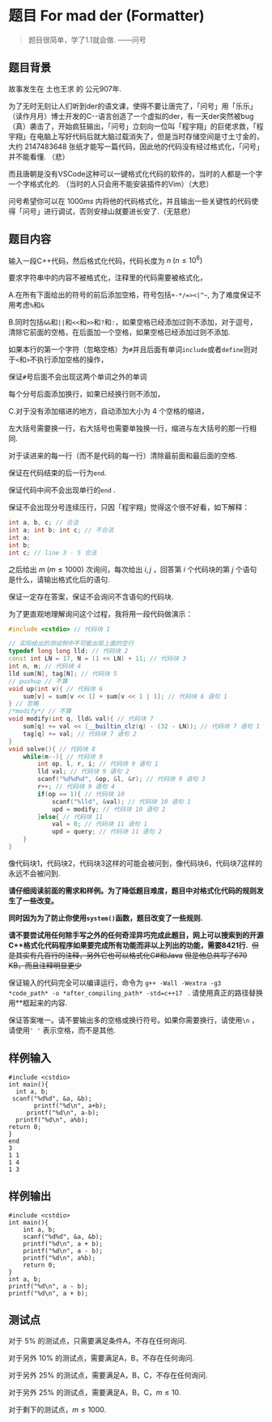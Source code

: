# 题目 For mad der (Formatter)

> 题目很简单，学了1.1就会做. ——问号

## 题目背景

故事发生在 土也王求 的 公元907年.

为了无时无刻让人们听到der的语文课，使得不要让唐完了，「问号」用「乐乐」（读作月月）博士开发的C--语言创造了一个虚拟的der，有一天der突然被bug（真）袭击了，开始疯狂输出，「问号」立刻向一位叫「程宇翔」的巨佬求救，「程宇翔」在电脑上写好代码后就大脑过载消失了，但是当时存储空间是寸土寸金的，大约 $2147483648$ 张纸才能写一篇代码，因此他的代码没有经过格式化，「问号」并不能看懂. （悲）

而且唐朝是没有VSCode这种可以一键格式化代码的软件的，当时的人都是一个字一个字格式化的. （当时的人只会用不能安装插件的Vim）（大悲）

问号希望你可以在 $1000ms$ 内将他的代码格式化，并且输出一些关键性的代码使得「问号」进行调试，否则安禄山就要进长安了.（无慈悲）

## 题目内容

输入一段C++代码，然后格式化代码，代码长度为 $n\;(n\le10^6)$

要求字符串中的内容不被格式化，注释里的代码需要被格式化，

A.在所有下面给出的符号的前后添加空格，符号包括`+-*/=><|^~`, 为了难度保证不用考虑`%`和`&`

B.同时包括`&&`和`||`和`<<`和`>>`和`?`和`:`，如果空格已经添加过则不添加，对于逗号，清除它前面的空格，在后面加一个空格，如果空格已经添加过则不添加.

如果本行的第一个字符（忽略空格）为`#`并且后面有单词`include`或者`define`则对于`<`和`>`不执行添加空格的操作，

保证`#`号后面不会出现这两个单词之外的单词

每个分号后面添加换行，如果已经换行则不添加，

C.对于没有添加缩进的地方，自动添加大小为 $4$ 个空格的缩进，

左大括号需要换一行，右大括号也需要单独换一行，缩进与左大括号的那一行相同.

对于读进来的每一行（而不是代码的每一行）清除最前面和最后面的空格.

保证在代码结束的后一行为`end`.

保证代码中间不会出现单行的`end` .

保证不会出现分号连续压行，只因「程宇翔」觉得这个很不好看，如下解释：

```cpp
int a, b, c; // 合法
int a; int b; int c; // 不合法
int a;
int b;
int c; // line 3 - 5 合法
```





之后给出 $m\;(m\le 1000)$ 次询问，每次给出 $i,j$ ，回答第 $i$ 个代码块的第 $j$ 个语句是什么，请输出格式化后的语句.

保证一定存在答案，保证不会询问不含语句的代码块.

为了更直观地理解询问这个过程，我将用一段代码做演示：

```cpp
#include <cstdio> // 代码块 1

// 实际给出的测试例中不可能出现上面的空行
typedef long long lld; // 代码块 2
const int LN = 17, N = (1 << LN) + 11; // 代码块 3
int n, m; // 代码块 4
lld sum[N], tag[N]; // 代码块 5
// pushup // 不算
void up(int v){ // 代码块 6
	sum[v] = sum[v << 1] + sum[v << 1 | 1]; // 代码块 6 语句 1
} // 忽略
/*modify*/ // 不算
void modify(int q, lld& val){ // 代码块 7
	sum[q] += val << (__builtin_clz(q) - (32 - LN)); // 代码块 7 语句 1
	tag[q] += val; // 代码块 7 语句 2
}
void solve(){ // 代码块 8
	while(m--){ // 代码块 9
		int op, l, r, i; // 代码块 9 语句 1
		lld val; // 代码块 9 语句 2
		scanf("%d%d%d", &op, &l, &r); // 代码块 9 语句 3
		r++; // 代码块 9 语句 4
		if(op == 1){ // 代码块 10
			scanf("%lld", &val); // 代码块 10 语句 1
			upd = modify; // 代码块 10 语句 2
		}else{ // 代码块 11
			val = 0; // 代码块 11 语句 1
			upd = query; // 代码块 11 语句 2
    }
}

```

像代码块1，代码块2，代码块3这样的可能会被问到，像代码块6，代码块7这样的永远不会被问到.

<b>请仔细阅读前面的需求和样例。为了降低题目难度，题目中对格式化代码的规则发生了一些改变。</b>

<b>同时因为为了防止你使用`system()`函数，题目改变了一些规则.</b>

<b>请不要尝试用任何除手写之外的任何奇淫异巧完成此题目，网上可以搜索到的开源C++格式化代码程序如果要完成所有功能而非以上列出的功能，需要8421行. </b> <del>但是其实有几百行的注释，另外它也可以格式化C#和Java</del> <del>但是他总共写了670 KB，而且注释明显更少</del>

保证输入的代码完全可以编译运行，命令为 `g++ -Wall -Wextra -g3 *code_path* -o *after_compiling_path* -std=c++17 ` . 请使用真正的路径替换用**框起来的内容.

保证答案唯一。请不要输出多的空格或换行符号。如果你需要换行，请使用`\n` ，请使用`' '` 表示空格，而不是其他.

## 样例输入

```
#include <cstdio>
int main(){
  int a, b;       
 scanf("%d%d", &a, &b);         
       printf("%d\n", a+b); 
     printf("%d\n", a-b);           
  printf("%d\n", a%b);
return 0;
}
end
3
1 1
1 4
1 3
```

## 样例输出

```
#include <cstdio>
int main(){
    int a, b;
    scanf("%d%d", &a, &b);
    printf("%d\n", a + b);
    printf("%d\n", a - b);
    printf("%d\n", a%b);
    return 0;
}
int a, b;
printf("%d\n", a - b);
printf("%d\n", a + b);
```

## 测试点

对于 $5\%$ 的测试点，只需要满足条件A，不存在任何询问.

对于另外 $10\%$ 的测试点，需要满足A，B，不存在任何询问.

对于另外 $25\%$ 的测试点，需要满足A，B，C，不存在任何询问.

对于另外 $25\%$ 的测试点，需要满足A，B，C，$m\le10$.

对于剩下的测试点，$m\le1000$.



